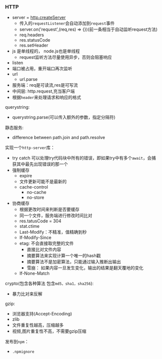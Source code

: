 ### HTTP
* server = [http.createServer](https://devdocs.io/node~10_lts/http#http_http_createserver_options_requestlistener)
  * 传入的`requestListener`会自动添加到`request`事件
  * server.on('request',(req,res) => {})(前一条相当于自动监听request方法)
  * req.headers
  * res.statusCode
  * res.setHeader
* js 是单线程的， node.js也是单线程
  * request监听方法尽量使用异步，否则会阻塞响应
* listen
* 端口被占用，重开端口再次监听
* url
  * url.parse
* 服务端：req是可读流,res是可写流
* 中间层: http.request,充当客户端
* 根据`header`来处理请求和响应的格式 

querystring:  
* querystring.parse(可以传入额外的参数，指定分隔符)


静态服务:  
* difference between path.join and path.resolve


实现一个`http-server`库：  
* try catch 可以处理try代码块中所有的错误，即如果try中有多个`await`，会捕获其中最先出现错误的那一个
* 强制缓存
  * expire
  * 文件更新可能不是最新的
  * cache-control
    * no-cache
    * no-store
* 协商缓存
  * 根据更改时间来判断是否要缓存
  * 同一个文件，服务端进行修改时间比对
  * res.tatusCode = 304
  * stat.ctime
  * Last-Modify：不精准，值精确到秒
  * If-Modify-Since
  * etag: 不会直接取完整的文件
    * 直接比对文件内容
    * 摘要算法来实现计算一个唯一的hash戳
    * 摘要算法不是加密算法，只能通过输入推断出输出
    * 雪崩： 如果内容一旦发生变化，输出的结果是翻天覆地的变化
  * If-None-Match

crypto(包含各种算法 包含`md5，sha1，sha256`):  
* 暴力比对来反解


gzip:  
* 浏览器支持(Accept-Encoding)
* zlib
* 文件重复性越高，压缩越多
* 视频,图片重复性不高，不需要gzip压缩

发布到`npm`：
* `.npmignore`
